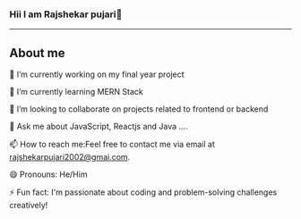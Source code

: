 ### Hii  I am Rajshekar pujari👋
-------
## About me
 🔭 I’m currently working on my final year project
 
 🌱 I’m currently learning MERN Stack 
 
 👯 I’m looking to collaborate on  projects related to frontend or backend
 
 💬 Ask me about JavaScript, Reactjs and Java ....
 
 📫 How to reach me:Feel free to contact me via email at rajshekarpujari2002@gmai.com.
 
 😄 Pronouns: He/Him
 
 ⚡ Fun fact: I'm passionate about coding and problem-solving challenges creatively!

